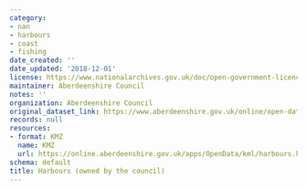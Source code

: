 ```yaml
---
category:
- nan
- harbours
- coast
- fishing
date_created: ''
date_updated: '2018-12-01'
license: https://www.nationalarchives.gov.uk/doc/open-government-licence/version/3/
maintainer: Aberdeenshire Council
notes: ''
organization: Aberdeenshire Council
original_dataset_link: https://www.aberdeenshire.gov.uk/online/open-data/
records: null
resources:
- format: KMZ
  name: KMZ
  url: https://online.aberdeenshire.gov.uk/apps/OpenData/kml/harbours.kmz
schema: default
title: Harbours (owned by the council)
---
```

